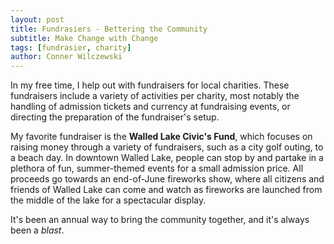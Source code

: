 ```yaml
---
layout: post
title: Fundrasiers - Bettering the Community
subtitle: Make Change with Change
tags: [fundrasier, charity]
author: Conner Wilczewski
---
```


In my free time, I help out with fundraisers for local charities. These fundraisers include a variety of activities per charity, most notably the handling of admission tickets and currency at fundraising events, or directing the preparation of the fundraiser's setup.

My favorite fundraiser is the **Walled Lake Civic's Fund**, which focuses on raising money through a variety of fundraisers, such as a city golf outing, to a beach day. In downtown Walled Lake, people can stop by and partake in a plethora of fun, summer-themed events for a small admission price. All proceeds go towards an end-of-June fireworks show, where all citizens and friends of Walled Lake can come and watch as fireworks are launched from the middle of the lake for a spectacular display.

It's been an annual way to bring the community together, and it's always been a *blast*.
